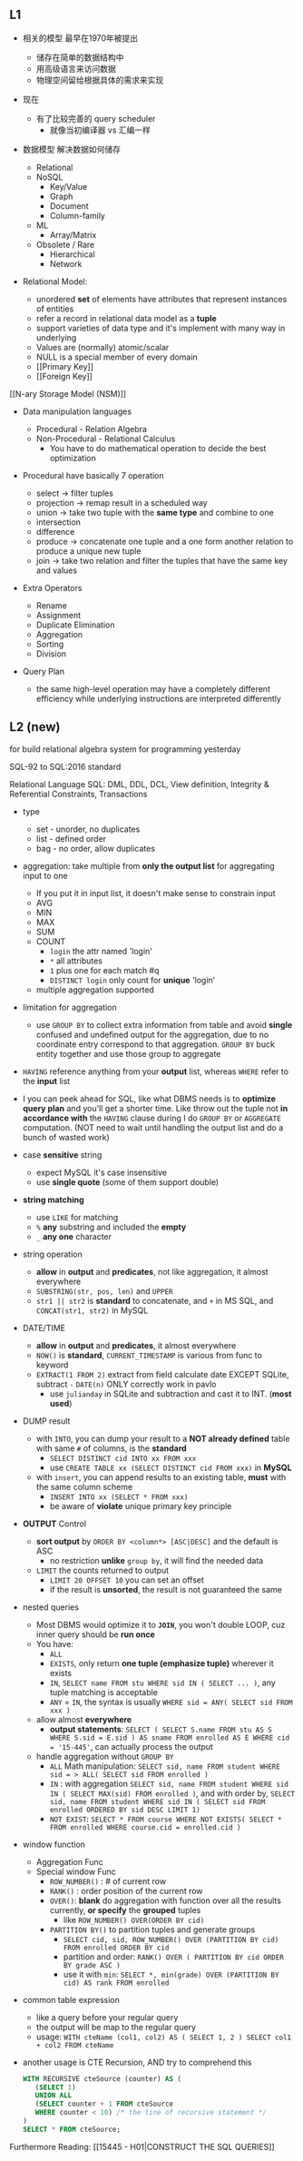 ## L1

- 相关的模型 最早在1970年被提出
	- 储存在简单的数据结构中
	- 用高级语言来访问数据
	- 物理空间留给根据具体的需求来实现

- 现在
	- 有了比较完善的 query scheduler
		- 就像当初编译器 vs 汇编一样

- 数据模型 解决数据如何储存
	- Relational
	- NoSQL
		- Key/Value
		- Graph
		- Document
		- Column-family
	- ML
		- Array/Matrix
	- Obsolete / Rare
		- Hierarchical
		- Network

- Relational Model:
	- unordered **set** of elements have attributes that represent instances of entities
	- refer a record in relational data model as a **tuple**
	- support varieties of data type and it's implement with many way in underlying
	- Values are (normally) atomic/scalar
	- NULL is a special member of every domain
	- [[Primary Key]]
	- [[Foreign Key]]
	
[[N-ary Storage Model (NSM)]]

- Data manipulation languages
	- Procedural - Relation Algebra
	- Non-Procedural - Relational Calculus
		- You have to do mathematical operation to decide the best optimization

- Procedural have basically 7 operation
	- select -> filter tuples
	- projection -> remap result in a scheduled way
	- union -> take two tuple with the **same type** and combine to one
	- intersection
	- difference	
	- produce -> concatenate one tuple and a one form another relation to produce a unique new tuple
	- join -> take two relation and filter the tuples that have the same key and values
	
- Extra Operators
	- Rename
	- Assignment
	- Duplicate Elimination
	- Aggregation
	- Sorting
	- Division

- Query Plan
  - the same high-level operation may have a completely different efficiency while underlying instructions are interpreted differently

## L2 (new)

for build relational algebra system for programming yesterday

SQL-92 to SQL:2016 standard

Relational Language SQL: DML, DDL, DCL, View definition, Integrity & Referential Constraints, Transactions

- type
	- set - unorder, no duplicates
	- list - defined order
	- bag - no order, allow duplicates

- aggregation: take multiple from **only the output list** for aggregating input to one
	- If you put it in input list, it doesn't make sense to constrain input
	- AVG
	- MIN
	- MAX
	- SUM
	- COUNT
		- `login` the attr named 'login'
		- `*` all attributes
		- `1` plus one for each match #q
		- `DISTINCT login` only count for **unique** 'login'
	- multiple aggregation supported
- limitation for aggregation
	- use `GROUP BY` to collect extra information from table and avoid **single** confused and undefined output for the aggregation, due to no coordinate entry correspond to that aggregation. `GROUP BY` buck entity together and use those group to aggregate
- `HAVING` reference anything from your **output** list, whereas `WHERE` refer to the **input** list
- I you can peek ahead for SQL, like what DBMS needs is to **optimize query plan** and you'll get a shorter time. Like throw out the tuple not **in accordance with** the `HAVING` clause during I do `GROUP BY` or `AGGREGATE` computation. (NOT need to wait until handling the output list and do a bunch of wasted work)

- case **sensitive** string
	- expect MySQL it's case insensitive
	- use **single quote** (some of them support double)
- **string matching**
	- use `LIKE` for matching
	- `%` **any** substring and included the **empty**
	- `_` **any one** character
- string operation
	- **allow** in **output** and **predicates**, not like aggregation, it almost everywhere
	- `SUBSTRING(str, pos, len)` and `UPPER`
	- `str1 || str2` is **standard** to concatenate, and `+` in MS SQL, and `CONCAT(str1, str2)` in MySQL

- DATE/TIME
	- **allow** in **output** and **predicates**, it almost everywhere
	- `NOW()` is **standard**, `CURRENT_TIMESTAMP` is various from func to keyword
	- `EXTRACT(1 FROM 2)` extract from field calculate date EXCEPT SQLite, subtract `-` `DATE(n)` ONLY correctly work in pavlo
		- use `julianday` in SQLite and subtraction and cast it to INT. (**most used**)

- DUMP result
	- with `INTO`, you can dump your result to a **NOT already defined** table with same `#` of columns, is the **standard**
		- `SELECT DISTINCT cid INTO xx FROM xxx`
		- use `CREATE TABLE xx (SELECT DISTINCT cid FROM xxx)` in **MySQL**
	- with `insert`, you can append results to an existing table, **must** with the same column scheme
		- `INSERT INTO xx (SELECT * FROM xxx)`
		- be aware of **violate** unique primary key principle

- **OUTPUT** Control
	- **sort output** by `ORDER BY <column*> [ASC|DESC]` and the default is ASC
		- no restriction **unlike** `group by`, it will find the needed data
	- `LIMIT` the counts returned to output
		- `LIMIT 20 OFFSET 10` you can set an offset
		- if the result is **unsorted**, the result is not guaranteed the same

- nested queries
	- Most DBMS would optimize it to **`JOIN`**, you won't double LOOP, cuz inner query should be **run once**
	- You have:
		- `ALL`
		- `EXISTS`, only return **one tuple (emphasize tuple)** wherever it exists
		- `IN`, `SELECT name FROM stu WHERE sid IN ( SELECT ... )`, any tuple matching is acceptable
		- `ANY` = `IN`, the syntax is usually `WHERE sid = ANY( SELECT sid FROM xxx )`
	- allow almost **everywhere**
		- **output statements**: `SELECT ( SELECT S.name FROM stu AS S WHERE S.sid = E.sid ) AS sname FROM enrolled AS E WHERE cid = '15-445'`, can actually process the output
	- handle aggregation without `GROUP BY`
		- `ALL` Math manipulation: `SELECT sid, name FROM student WHERE sid = > ALL( SELECT sid FROM enrolled )`
		- `IN` : with aggregation `SELECT sid, name FROM student WHERE sid IN ( SELECT MAX(sid) FROM enrolled )`, and with order by, `SELECT sid, name FROM student WHERE sid IN ( SELECT sid FROM enrolled ORDERED BY sid DESC LIMIT 1) `
		- `NOT EXIST`: `SELECT * FROM course WHERE NOT EXISTS( SELECT * FROM enrolled WHERE course.cid = enrolled.cid )`

- window function
	- Aggregation Func
	- Special window Func
		- `ROW_NUMBER()` : # of current row
		- `RANK()` : order position of the current row
		- `OVER()`: **blank** do aggregation with function over all the results currently, **or specify** the **grouped** tuples
			- like `ROW_NUMBER() OVER(ORDER BY cid)`
		- `PARTITION BY()` to partition tuples and generate groups
			- `SELECT cid, sid, ROW_NUMBER() OVER (PARTITION BY cid) FROM enrolled ORDER BY cid`
			- partition and order: `RANK() OVER ( PARTITION BY cid ORDER BY grade ASC )`
			- use it with `min`: `SELECT *, min(grade) OVER (PARTITION BY cid) AS rank FROM enrolled`
- common table expression 
	- like a query before your regular query
	- the output will be map to the regular query
	- usage: `WITH cteName (col1, col2) AS ( SELECT 1, 2 ) SELECT col1 + col2 FROM cteName`
- another usage is CTE Recursion, AND try to comprehend this
	 ```sql 
	WITH RECURSIVE cteSource (counter) AS (
		(SELECT 1)
		UNION ALL
		(SELECT counter + 1 FROM cteSource
		WHERE counter < 10) /* the line of recursive statement */
	)
	SELECT * FROM cteSource;
	 ``` 

Furthermore Reading:
	[[15445 - H01|CONSTRUCT THE SQL QUERIES]]
